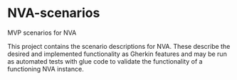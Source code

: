 # NVA-scenarios

MVP scenarios for NVA

This project contains the scenario descriptions for NVA. These describe the desired and implemented functionality as Gherkin features and may be run as automated tests with glue code to validate the functionality of a functioning NVA instance.
